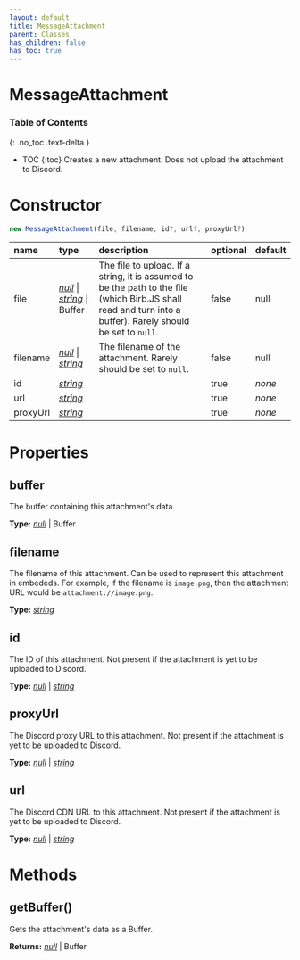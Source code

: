 ```yaml
---
layout: default
title: MessageAttachment
parent: Classes
has_children: false
has_toc: true
---
```


# MessageAttachment
### Table of Contents
{: .no_toc .text-delta }

- TOC
{:toc}
Creates a new attachment. Does not upload the
attachment to Discord.
# Constructor
```js
new MessageAttachment(file, filename, id?, url?, proxyUrl?)
```

| name | type | description | optional | default |
|:-----|:-----|:------------|:---------|:--------|
| file | *[null](https://developer.mozilla.org/en-US/docs/Web/JavaScript/Reference/Global_Objects/null)* \| *[string](https://developer.mozilla.org/en-US/docs/Web/JavaScript/Reference/Global_Objects/string)* \| Buffer | The file to upload. If a string, it is assumed to be the path to the file (which Birb.JS shall read and turn into a buffer). Rarely should be set to `null`. | false | null |
| filename | *[null](https://developer.mozilla.org/en-US/docs/Web/JavaScript/Reference/Global_Objects/null)* \| *[string](https://developer.mozilla.org/en-US/docs/Web/JavaScript/Reference/Global_Objects/string)* | The filename of the attachment. Rarely should be set to `null`. | false | null |
| id | *[string](https://developer.mozilla.org/en-US/docs/Web/JavaScript/Reference/Global_Objects/string)* |   | true | *none* |
| url | *[string](https://developer.mozilla.org/en-US/docs/Web/JavaScript/Reference/Global_Objects/string)* |   | true | *none* |
| proxyUrl | *[string](https://developer.mozilla.org/en-US/docs/Web/JavaScript/Reference/Global_Objects/string)* |   | true | *none* |

# Properties
## buffer
The buffer containing this attachment's data.

**Type:** *[null](https://developer.mozilla.org/en-US/docs/Web/JavaScript/Reference/Global_Objects/null)* \| Buffer

## filename
The filename of this attachment. Can be used to
represent this attachment in embededs. For example,
if the filename is `image.png`, then the attachment
URL would be `attachment://image.png`.

**Type:** *[string](https://developer.mozilla.org/en-US/docs/Web/JavaScript/Reference/Global_Objects/string)*

## id
The ID of this attachment. Not present if the
attachment is yet to be uploaded to Discord.

**Type:** *[null](https://developer.mozilla.org/en-US/docs/Web/JavaScript/Reference/Global_Objects/null)* \| *[string](https://developer.mozilla.org/en-US/docs/Web/JavaScript/Reference/Global_Objects/string)*

## proxyUrl
The Discord proxy URL to this attachment. Not
present if the attachment is yet to be uploaded to
Discord.

**Type:** *[null](https://developer.mozilla.org/en-US/docs/Web/JavaScript/Reference/Global_Objects/null)* \| *[string](https://developer.mozilla.org/en-US/docs/Web/JavaScript/Reference/Global_Objects/string)*

## url
The Discord CDN URL to this attachment. Not present
if the attachment is yet to be uploaded to Discord.

**Type:** *[null](https://developer.mozilla.org/en-US/docs/Web/JavaScript/Reference/Global_Objects/null)* \| *[string](https://developer.mozilla.org/en-US/docs/Web/JavaScript/Reference/Global_Objects/string)*

# Methods
## getBuffer()
Gets the attachment's data as a Buffer.

**Returns:** *[null](https://developer.mozilla.org/en-US/docs/Web/JavaScript/Reference/Global_Objects/null)* \| Buffer

